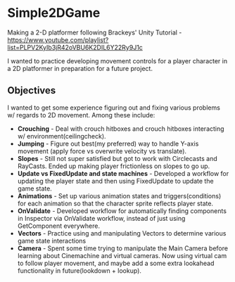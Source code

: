 # Simple2DGame
Making a 2-D platformer following Brackeys' Unity Tutorial - https://www.youtube.com/playlist?list=PLPV2KyIb3jR42oVBU6K2DIL6Y22Ry9J1c

I wanted to practice developing movement controls for a player character in a 2D platformer in preparation for a future project.

## Objectives 
I wanted to get some experience figuring out and fixing various problems w/ regards to 2D movement.
Among these include:
* **Crouching** - Deal with crouch hitboxes and crouch hitboxes interacting w/ environment(ceilingcheck).
* **Jumping** - Figure out best(my preferred) way to handle Y-axis movement (apply force vs overwrite velocity vs translate).
* **Slopes** - Still not super satisfied but got to work with Circlecasts and RayCasts. Ended up making player frictionless on slopes to go up.
* **Update vs FixedUpdate and state machines** - Developed a workflow for updating the player state and then using FixedUpdate to update the game state.
* **Animations** - Set up various animation states and triggers(conditions) for each animation so that the character sprite reflects player state.
* **OnValidate** - Developed workflow for automatically finding components in Inspector via OnValidate workflow, instead of just using GetComponent everywhere.
* **Vectors** - Practice using and manipulating Vectors to determine various game state interactions
* **Camera** - Spent some time trying to manipulate the Main Camera before learning about Cinemachine and virtual cameras. Now using virtual cam to follow player movement, and maybe add a some extra lookahead functionality in future(lookdown + lookup).



